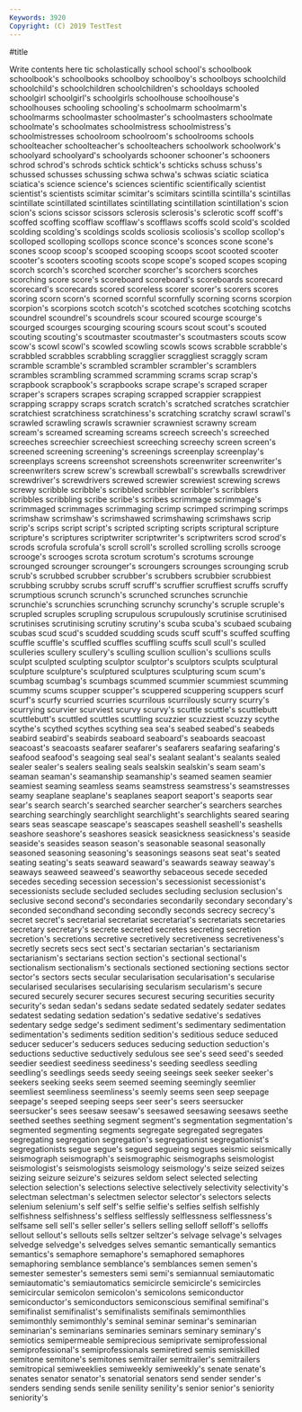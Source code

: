 ```yaml
---
Keywords: 3920
Copyright: (C) 2019 TestTest
---
```


#title

Write contents here
tic scholastically school school's schoolbook
schoolbook's schoolbooks schoolboy schoolboy's schoolboys schoolchild schoolchild's schoolchildren schoolchildren's schooldays
schooled schoolgirl schoolgirl's schoolgirls schoolhouse schoolhouse's schoolhouses schooling schooling's schoolmarm
schoolmarm's schoolmarms schoolmaster schoolmaster's schoolmasters schoolmate schoolmate's schoolmates schoolmistress schoolmistress's
schoolmistresses schoolroom schoolroom's schoolrooms schools schoolteacher schoolteacher's schoolteachers schoolwork schoolwork's
schoolyard schoolyard's schoolyards schooner schooner's schooners schrod schrod's schrods schtick
schtick's schticks schuss schuss's schussed schusses schussing schwa schwa's schwas
sciatic sciatica sciatica's science science's sciences scientific scientifically scientist scientist's
scientists scimitar scimitar's scimitars scintilla scintilla's scintillas scintillate scintillated scintillates
scintillating scintillation scintillation's scion scion's scions scissor scissors sclerosis sclerosis's
sclerotic scoff scoff's scoffed scoffing scofflaw scofflaw's scofflaws scoffs scold
scold's scolded scolding scolding's scoldings scolds scoliosis scoliosis's scollop scollop's
scolloped scolloping scollops sconce sconce's sconces scone scone's scones scoop
scoop's scooped scooping scoops scoot scooted scooter scooter's scooters scooting
scoots scope scope's scoped scopes scoping scorch scorch's scorched scorcher
scorcher's scorchers scorches scorching score score's scoreboard scoreboard's scoreboards scorecard
scorecard's scorecards scored scoreless scorer scorer's scorers scores scoring scorn
scorn's scorned scornful scornfully scorning scorns scorpion scorpion's scorpions scotch
scotch's scotched scotches scotching scotchs scoundrel scoundrel's scoundrels scour scoured
scourge scourge's scourged scourges scourging scouring scours scout scout's scouted
scouting scouting's scoutmaster scoutmaster's scoutmasters scouts scow scow's scowl scowl's
scowled scowling scowls scows scrabble scrabble's scrabbled scrabbles scrabbling scragglier
scraggliest scraggly scram scramble scramble's scrambled scrambler scrambler's scramblers scrambles
scrambling scrammed scramming scrams scrap scrap's scrapbook scrapbook's scrapbooks scrape
scrape's scraped scraper scraper's scrapers scrapes scraping scrapped scrappier scrappiest
scrapping scrappy scraps scratch scratch's scratched scratches scratchier scratchiest scratchiness
scratchiness's scratching scratchy scrawl scrawl's scrawled scrawling scrawls scrawnier scrawniest
scrawny scream scream's screamed screaming screams screech screech's screeched screeches
screechier screechiest screeching screechy screen screen's screened screening screening's screenings
screenplay screenplay's screenplays screens screenshot screenshots screenwriter screenwriter's screenwriters screw
screw's screwball screwball's screwballs screwdriver screwdriver's screwdrivers screwed screwier screwiest
screwing screws screwy scribble scribble's scribbled scribbler scribbler's scribblers scribbles
scribbling scribe scribe's scribes scrimmage scrimmage's scrimmaged scrimmages scrimmaging scrimp
scrimped scrimping scrimps scrimshaw scrimshaw's scrimshawed scrimshawing scrimshaws scrip scrip's
scrips script script's scripted scripting scripts scriptural scripture scripture's scriptures
scriptwriter scriptwriter's scriptwriters scrod scrod's scrods scrofula scrofula's scroll scroll's
scrolled scrolling scrolls scrooge scrooge's scrooges scrota scrotum scrotum's scrotums
scrounge scrounged scrounger scrounger's scroungers scrounges scrounging scrub scrub's scrubbed
scrubber scrubber's scrubbers scrubbier scrubbiest scrubbing scrubby scrubs scruff scruff's
scruffier scruffiest scruffs scruffy scrumptious scrunch scrunch's scrunched scrunches scrunchie
scrunchie's scrunchies scrunching scrunchy scrunchy's scruple scruple's scrupled scruples scrupling
scrupulous scrupulously scrutinise scrutinised scrutinises scrutinising scrutiny scrutiny's scuba scuba's
scubaed scubaing scubas scud scud's scudded scudding scuds scuff scuff's
scuffed scuffing scuffle scuffle's scuffled scuffles scuffling scuffs scull scull's
sculled sculleries scullery scullery's sculling scullion scullion's scullions sculls sculpt
sculpted sculpting sculptor sculptor's sculptors sculpts sculptural sculpture sculpture's sculptured
sculptures sculpturing scum scum's scumbag scumbag's scumbags scummed scummier scummiest
scumming scummy scums scupper scupper's scuppered scuppering scuppers scurf scurf's
scurfy scurried scurries scurrilous scurrilously scurry scurry's scurrying scurvier scurviest
scurvy scurvy's scuttle scuttle's scuttlebutt scuttlebutt's scuttled scuttles scuttling scuzzier
scuzziest scuzzy scythe scythe's scythed scythes scything sea sea's seabed
seabed's seabeds seabird seabird's seabirds seaboard seaboard's seaboards seacoast seacoast's
seacoasts seafarer seafarer's seafarers seafaring seafaring's seafood seafood's seagoing seal
seal's sealant sealant's sealants sealed sealer sealer's sealers sealing seals
sealskin sealskin's seam seam's seaman seaman's seamanship seamanship's seamed seamen
seamier seamiest seaming seamless seams seamstress seamstress's seamstresses seamy seaplane
seaplane's seaplanes seaport seaport's seaports sear sear's search search's searched
searcher searcher's searchers searches searching searchingly searchlight searchlight's searchlights seared
searing sears seas seascape seascape's seascapes seashell seashell's seashells seashore
seashore's seashores seasick seasickness seasickness's seaside seaside's seasides season season's
seasonable seasonal seasonally seasoned seasoning seasoning's seasonings seasons seat seat's
seated seating seating's seats seaward seaward's seawards seaway seaway's seaways
seaweed seaweed's seaworthy sebaceous secede seceded secedes seceding secession secession's
secessionist secessionist's secessionists seclude secluded secludes secluding seclusion seclusion's seclusive
second second's secondaries secondarily secondary secondary's seconded secondhand seconding secondly
seconds secrecy secrecy's secret secret's secretarial secretariat secretariat's secretariats secretaries
secretary secretary's secrete secreted secretes secreting secretion secretion's secretions secretive
secretively secretiveness secretiveness's secretly secrets secs sect sect's sectarian sectarian's
sectarianism sectarianism's sectarians section section's sectional sectional's sectionalism sectionalism's sectionals
sectioned sectioning sections sector sector's sectors sects secular secularisation secularisation's
secularise secularised secularises secularising secularism secularism's secure secured securely securer
secures securest securing securities security security's sedan sedan's sedans sedate
sedated sedately sedater sedates sedatest sedating sedation sedation's sedative sedative's
sedatives sedentary sedge sedge's sediment sediment's sedimentary sedimentation sedimentation's sediments
sedition sedition's seditious seduce seduced seducer seducer's seducers seduces seducing
seduction seduction's seductions seductive seductively sedulous see see's seed seed's
seeded seedier seediest seediness seediness's seeding seedless seedling seedling's seedlings
seeds seedy seeing seeings seek seeker seeker's seekers seeking seeks
seem seemed seeming seemingly seemlier seemliest seemliness seemliness's seemly seems
seen seep seepage seepage's seeped seeping seeps seer seer's seers
seersucker seersucker's sees seesaw seesaw's seesawed seesawing seesaws seethe seethed
seethes seething segment segment's segmentation segmentation's segmented segmenting segments segregate
segregated segregates segregating segregation segregation's segregationist segregationist's segregationists segue segue's
segued segueing segues seismic seismically seismograph seismograph's seismographic seismographs seismologist
seismologist's seismologists seismology seismology's seize seized seizes seizing seizure seizure's
seizures seldom select selected selecting selection selection's selections selective selectively
selectivity selectivity's selectman selectman's selectmen selector selector's selectors selects selenium
selenium's self self's selfie selfie's selfies selfish selfishly selfishness selfishness's
selfless selflessly selflessness selflessness's selfsame sell sell's seller seller's sellers
selling selloff selloff's selloffs sellout sellout's sellouts sells seltzer seltzer's
selvage selvage's selvages selvedge selvedge's selvedges selves semantic semantically semantics
semantics's semaphore semaphore's semaphored semaphores semaphoring semblance semblance's semblances semen
semen's semester semester's semesters semi semi's semiannual semiautomatic semiautomatic's semiautomatics
semicircle semicircle's semicircles semicircular semicolon semicolon's semicolons semiconductor semiconductor's semiconductors
semiconscious semifinal semifinal's semifinalist semifinalist's semifinalists semifinals semimonthlies semimonthly semimonthly's
seminal seminar seminar's seminarian seminarian's seminarians seminaries seminars seminary seminary's
semiotics semipermeable semiprecious semiprivate semiprofessional semiprofessional's semiprofessionals semiretired semis semiskilled
semitone semitone's semitones semitrailer semitrailer's semitrailers semitropical semiweeklies semiweekly semiweekly's
senate senate's senates senator senator's senatorial senators send sender sender's
senders sending sends senile senility senility's senior senior's seniority seniority's
